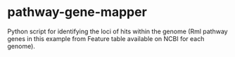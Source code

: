 # pathway-gene-mapper
Python script for identifying the loci of hits within the genome (Rml pathway genes in this example from Feature table available on NCBI for each genome). 
